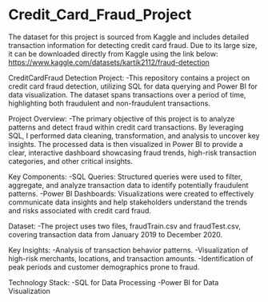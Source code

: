 # Credit_Card_Fraud_Project

The dataset for this project is sourced from Kaggle and includes detailed transaction information for detecting credit card fraud. Due to its large size, it can be downloaded directly from Kaggle using the link below:
https://www.kaggle.com/datasets/kartik2112/fraud-detection

CreditCardFraud Detection Project:
-This repository contains a project on credit card fraud detection, utilizing SQL for data querying and Power BI for data visualization. The dataset spans transactions over a period of time, highlighting both fraudulent and non-fraudulent transactions.

Project Overview:
-The primary objective of this project is to analyze patterns and detect fraud within credit card transactions. By leveraging SQL, I performed data cleaning, transformation, and analysis to uncover key insights. The processed data is then visualized in Power BI to provide a clear, interactive dashboard showcasing fraud trends, high-risk transaction categories, and other critical insights.

Key Components:
-SQL Queries: Structured queries were used to filter, aggregate, and analyze transaction data to identify potentially fraudulent patterns.
-Power BI Dashboards: Visualizations were created to effectively communicate data insights and help stakeholders understand the trends and risks associated with credit card fraud.

Dataset:
-The project uses two files, fraudTrain.csv and fraudTest.csv, covering transaction data from January 2019 to December 2020.

Key Insights:
-Analysis of transaction behavior patterns.
-Visualization of high-risk merchants, locations, and transaction amounts.
-Identification of peak periods and customer demographics prone to fraud.

Technology Stack:
-SQL for Data Processing
-Power BI for Data Visualization
